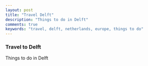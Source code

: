 ```yaml
---
layout: post
title: "Travel Delft"
description: "Things to do in Delft"
comments: true
keywords: "travel, delft, netherlands, europe, things to do"
---
```


### Travel to Delft

Things to do in Delft